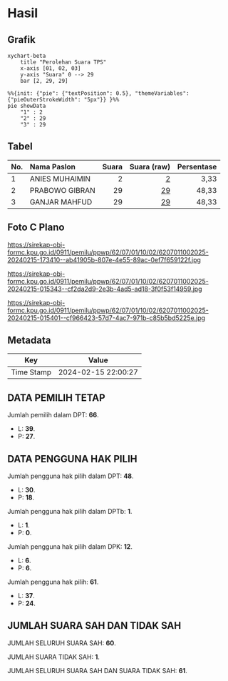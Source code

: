 # Hasil

## Grafik

```mermaid
xychart-beta
    title "Perolehan Suara TPS"
    x-axis [01, 02, 03]
    y-axis "Suara" 0 --> 29
    bar [2, 29, 29]
```

```mermaid
%%{init: {"pie": {"textPosition": 0.5}, "themeVariables": {"pieOuterStrokeWidth": "5px"}} }%%
pie showData
    "1" : 2
    "2" : 29
    "3" : 29
```

## Tabel

| No. | Nama Paslon    | Suara | Suara (raw) | Persentase |
|:--- |:-------------- | -----:| -----------:| ----------:|
| 1   | ANIES MUHAIMIN | 2     | [2][p-1]    | 3,33       |
| 2   | PRABOWO GIBRAN | 29    | [29][p-2]   | 48,33      |
| 3   | GANJAR MAHFUD  | 29    | [29][p-3]   | 48,33      |


[p-1]: https://github.com/gigit-pemilu/pemilu-2024-62-kalimantan-tengah/blob/main/pilpres/hitung-suara/sub/62-kalimantan-tengah/sub/07-seruyan/sub/01-seruyan-hilir/sub/1002-kuala-pembuang-ii/sub/025-tps/sub/paslon-1.txt
[p-2]: https://github.com/gigit-pemilu/pemilu-2024-62-kalimantan-tengah/blob/main/pilpres/hitung-suara/sub/62-kalimantan-tengah/sub/07-seruyan/sub/01-seruyan-hilir/sub/1002-kuala-pembuang-ii/sub/025-tps/sub/paslon-2.txt
[p-3]: https://github.com/gigit-pemilu/pemilu-2024-62-kalimantan-tengah/blob/main/pilpres/hitung-suara/sub/62-kalimantan-tengah/sub/07-seruyan/sub/01-seruyan-hilir/sub/1002-kuala-pembuang-ii/sub/025-tps/sub/paslon-3.txt

## Foto C Plano

https://sirekap-obj-formc.kpu.go.id/0911/pemilu/ppwp/62/07/01/10/02/6207011002025-20240215-173410--ab41905b-807e-4e55-89ac-0ef7f659122f.jpg

https://sirekap-obj-formc.kpu.go.id/0911/pemilu/ppwp/62/07/01/10/02/6207011002025-20240215-015343--cf2da2d9-2e3b-4ad5-ad18-3f0f53f14959.jpg

https://sirekap-obj-formc.kpu.go.id/0911/pemilu/ppwp/62/07/01/10/02/6207011002025-20240215-015401--cf966423-57d7-4ac7-971b-c85b5bd5225e.jpg


## Metadata

| Key        | Value               |
| ---------- | ------------------- |
| Time Stamp | 2024-02-15 22:00:27 |


## DATA PEMILIH TETAP

Jumlah pemilih dalam DPT: **66**.
 * L: **39**.
 * P: **27**.

## DATA PENGGUNA HAK PILIH

Jumlah pengguna hak pilih dalam DPT: **48**.
 * L: **30**.
 * P: **18**.

Jumlah pengguna hak pilih dalam DPTb: **1**.
 * L: **1**.
 * P: **0**.

Jumlah pengguna hak pilih dalam DPK: **12**.
 * L: **6**.
 * P: **6**.

Jumlah pengguna hak pilih: **61**.
 * L: **37**.
 * P: **24**.

## JUMLAH SUARA SAH DAN TIDAK SAH

JUMLAH SELURUH SUARA SAH: **60**.

JUMLAH SUARA TIDAK SAH: **1**.

JUMLAH SELURUH SUARA SAH DAN SUARA TIDAK SAH: **61**.


